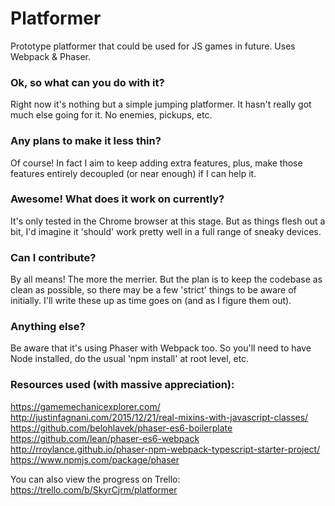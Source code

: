 # Platformer
Prototype platformer that could be used for JS games in future. Uses Webpack &amp; Phaser.

### Ok, so what can you do with it?
Right now it's nothing but a simple jumping platformer. It hasn't really got much else going for it. No enemies, pickups, etc.

### Any plans to make it less thin?
Of course! In fact I aim to keep adding extra features, plus, make those features entirely decoupled (or near enough) if I can help it.

### Awesome! What does it work on currently?
It's only tested in the Chrome browser at this stage. But as things flesh out a bit, I'd imagine it 'should' work pretty well in a full range of sneaky devices.

### Can I contribute?
By all means! The more the merrier. But the plan is to keep the codebase as clean as possible, so there may be a few 'strict' things to be aware of initially. I'll write these up as time goes on (and as I figure them out).

### Anything else?
Be aware that it's using Phaser with Webpack too. So you'll need to have Node installed, do the usual 'npm install' at root level, etc.

### Resources used (with massive appreciation):
https://gamemechanicexplorer.com/
http://justinfagnani.com/2015/12/21/real-mixins-with-javascript-classes/
https://github.com/belohlavek/phaser-es6-boilerplate
https://github.com/lean/phaser-es6-webpack
http://rroylance.github.io/phaser-npm-webpack-typescript-starter-project/
https://www.npmjs.com/package/phaser

You can also view the progress on Trello:
https://trello.com/b/SkyrCjrm/platformer
